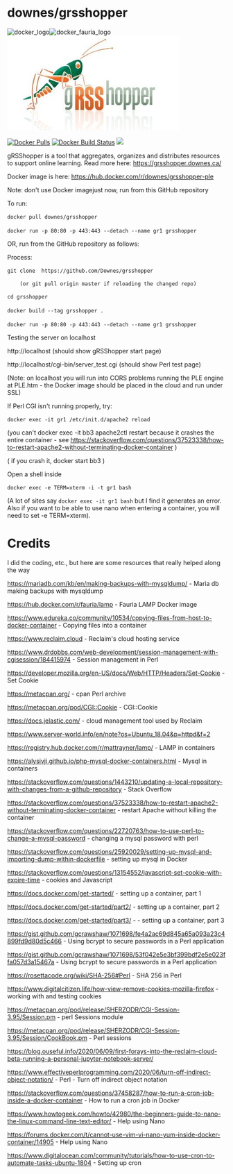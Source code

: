 downes/grsshopper
==========

![docker_logo](https://raw.githubusercontent.com/downes/grsshopper/master/docker_139x115.png)![docker_fauria_logo](https://raw.githubusercontent.com/downes/grsshopper/master/docker_fauria_161x115.png)![grsshopper_logo](https://raw.githubusercontent.com/downes/grsshopper/master/grsshopper_header.jpg)

[![Docker Pulls](https://img.shields.io/docker/pulls/downes/grsshopper.svg?style=plastic)](https://hub.docker.com/r/downes/grsshopper-ple/)
[![Docker Build Status](https://img.shields.io/docker/build/downes/grsshopper.svg?style=plastic)](https://hub.docker.com/r/downes/grsshopper-ple/builds/)
[![](https://images.microbadger.com/badges/image/downes/grsshopper.svg)](https://microbadger.com/images/downes/grsshopper-ple "downes/grsshopper-ple")




gRSShopper is a tool that aggregates, organizes and distributes resources to support online learning. Read more here: https://grsshopper.downes.ca/


Docker image is here: https://hub.docker.com/r/downes/grsshopper-ple

Note: don't use Docker imagejust now, run from this GitHub repository 

To run:
```
docker pull downes/grsshopper

docker run -p 80:80 -p 443:443 --detach --name gr1 grsshopper
```


OR, run from the GitHub repository as follows:

Process:

```
git clone  https://github.com/Downes/grsshopper
```

        (or git pull origin master if reloading the changed repo)


```
cd grsshopper

docker build --tag grsshopper .

docker run -p 80:80 -p 443:443 --detach --name gr1 grsshopper
```

Testing the server on localhost

http://localhost  (should show gRSShopper start page)

http://localhost/cgi-bin/server_test.cgi  (should show Perl test page)     

(Note: on localhost you will run into CORS problems running the PLE
engine at PLE.htm - the Docker image should be placed in the cloud and run under SSL) 

If Perl CGI isn't running properly, try:
```
docker exec -it gr1 /etc/init.d/apache2 reload
```

   (you can't docker exec -it bb3 apache2ctl restart because it crashes the entire container - see https://stackoverflow.com/questions/37523338/how-to-restart-apache2-without-terminating-docker-container )

   ( if you crash it, docker start bb3 )

Open a shell inside
```
docker exec -e TERM=xterm -i -t gr1 bash
```

(A lot of sites say ```docker exec -it gr1 bash``` but I find it generates an error. Also if you want to be able to use nano when entering a container, you will need to set -e TERM=xterm).

Credits
=======

I did the coding, etc., but here are some resources that really helped along the way

https://mariadb.com/kb/en/making-backups-with-mysqldump/ - Maria db making backups with mysqldump

https://hub.docker.com/r/fauria/lamp - Fauria LAMP Docker image

https://www.edureka.co/community/10534/copying-files-from-host-to-docker-container - Copying files into a container

https://www.reclaim.cloud - Reclaim's cloud hosting service

https://www.drdobbs.com/web-development/session-management-with-cgisession/184415974 - Session management in Perl

https://developer.mozilla.org/en-US/docs/Web/HTTP/Headers/Set-Cookie - Set Cookie

https://metacpan.org/ - cpan Perl archive

https://metacpan.org/pod/CGI::Cookie - CGI::Cookie

https://docs.jelastic.com/ - cloud management tool used by Reclaim

https://www.server-world.info/en/note?os=Ubuntu_18.04&p=httpd&f=2 

https://registry.hub.docker.com/r/mattrayner/lamp/ - LAMP in containers

https://alysivji.github.io/php-mysql-docker-containers.html - Mysql in containers

https://stackoverflow.com/questions/1443210/updating-a-local-repository-with-changes-from-a-github-repository - Stack Overflow

https://stackoverflow.com/questions/37523338/how-to-restart-apache2-without-terminating-docker-container - restart Apache without killing the container

https://stackoverflow.com/questions/22720763/how-to-use-perl-to-change-a-mysql-password - changing a mysql password with perl

https://stackoverflow.com/questions/25920029/setting-up-mysql-and-importing-dump-within-dockerfile - setting up mysql in Docker

https://stackoverflow.com/questions/13154552/javascript-set-cookie-with-expire-time - cookies and Javascript

https://docs.docker.com/get-started/ - setting up a container, part 1

https://docs.docker.com/get-started/part2/ - setting up a container, part 2

https://docs.docker.com/get-started/part3/ - - setting up a container, part 3

https://gist.github.com/gcrawshaw/1071698/fe4a2ac69d845a65a093a23c4899fd9d80d5c466 - Using bcrypt to secure passwords in a Perl application 

https://gist.github.com/gcrawshaw/1071698/53f042e5e3bf399bdf2e5e023ffa057d3a15467a - Using bcrypt to secure passwords in a Perl application 

https://rosettacode.org/wiki/SHA-256#Perl - SHA 256 in Perl

https://www.digitalcitizen.life/how-view-remove-cookies-mozilla-firefox - working with and testing cookies

https://metacpan.org/pod/release/SHERZODR/CGI-Session-3.95/Session.pm - perl Sessions module

https://metacpan.org/pod/release/SHERZODR/CGI-Session-3.95/Session/CookBook.pm - Perl sessions

https://blog.ouseful.info/2020/06/09/first-forays-into-the-reclaim-cloud-beta-running-a-personal-jupyter-notebook-server/

https://www.effectiveperlprogramming.com/2020/06/turn-off-indirect-object-notation/ - Perl - Turn off indirect object notation

https://stackoverflow.com/questions/37458287/how-to-run-a-cron-job-inside-a-docker-container - How to run a cron job in Docker

https://www.howtogeek.com/howto/42980/the-beginners-guide-to-nano-the-linux-command-line-text-editor/ - Help using Nano

https://forums.docker.com/t/cannot-use-vim-vi-nano-yum-inside-docker-container/14905 - Help using Nano

https://www.digitalocean.com/community/tutorials/how-to-use-cron-to-automate-tasks-ubuntu-1804 - Setting up cron